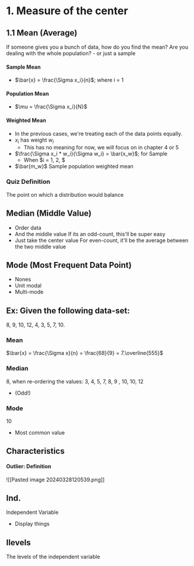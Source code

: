 # 1. Measure of the center
## 1.1 Mean (Average)
If someone gives you a bunch of data, how do you find the mean? Are you dealing with the whole population? - or just a sample 
#### Sample Mean
- $\bar{x} = \frac{\Sigma x_i}{n}$; where i = 1
#### Population Mean
- $\mu = \frac{\Sigma x_i}{N}$
#### Weighted Mean
- In the previous cases, we're treating each of the data points equally. 
- $x_i$ has weight $w_i$
	- This has no meaning for now, we will focus on in chapter 4 or 5
- $\frac{\Sigma x_i * w_i}{\Sigma w_i} = \bar{x_w}$; for Sample
	- When $i = 1, 2, $
- $\bar{m_w}$ Sample population weighted mean
### Quiz Definition
The point on which a distribution would balance
## Median (Middle Value)
- Order data
- And the middle value
If its an odd-count, this'll be super easy
- Just take the center value
For even-count, it'll be the average between the two middle value
## Mode (Most Frequent Data Point)
- Nones
- Unit modal
- Multi-mode
## Ex: Given the following data-set:
8, 9, 10, 12, 4, 3, 5, 7, 10.
### Mean
$\bar{x} = \frac{\Sigma x}{n} = \frac{68}{9} = 7.\overline{555}$
### Median
8, when re-ordering the values:
3, 4, 5, 7, 8, 9 , 10, 10, 12 
- (Odd!)
### Mode
10
- Most common value
## Characteristics
#### Outlier: Definition
![[Pasted image 20240328120539.png]]
## Ind.
Independent Variable
- Display things
## Ilevels
The levels of the independent variable